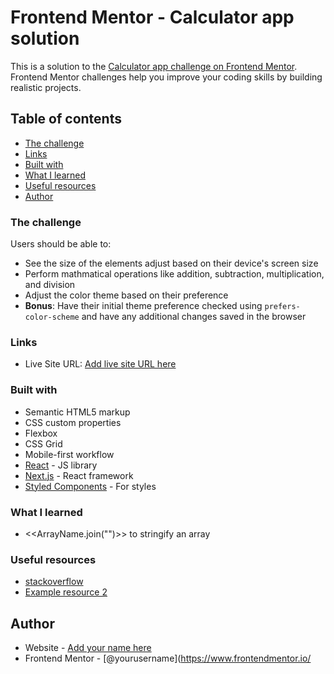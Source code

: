 # Frontend Mentor - Calculator app solution

This is a solution to the [Calculator app challenge on Frontend Mentor](https://www.frontendmentor.io/challenges/calculator-app-9lteq5N29). Frontend Mentor challenges help you improve your coding skills by building realistic projects. 

## Table of contents


- [The challenge](#the-challenge)
- [Links](#links)
- [Built with](#built-with)
- [What I learned](#what-i-learned)
- [Useful resources](#useful-resources)
- [Author](#author)






### The challenge

Users should be able to:

- See the size of the elements adjust based on their device's screen size
- Perform mathmatical operations like addition, subtraction, multiplication, and division
- Adjust the color theme based on their preference
- **Bonus**: Have their initial theme preference checked using `prefers-color-scheme` and have any additional changes saved in the browser



### Links


- Live Site URL: [Add live site URL here](https://your-live-site-url.com)



### Built with

- Semantic HTML5 markup
- CSS custom properties
- Flexbox
- CSS Grid
- Mobile-first workflow
- [React](https://reactjs.org/) - JS library
- [Next.js](https://nextjs.org/) - React framework
- [Styled Components](https://styled-components.com/) - For styles



### What I learned

- <<ArrayName.join("")>> to stringify an array



### Useful resources

- [stackoverflow](https://stackoverflow.com/)
- [Example resource 2](https://www.example.com) 



## Author

- Website - [Add your name here](https://www.your-site.com)
- Frontend Mentor - [@yourusername](https://www.frontendmentor.io/